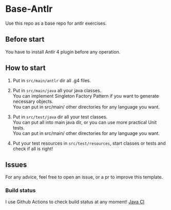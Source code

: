 # Base-Antlr
Use this repo as a base repo for antlr exercises.

## Before start
You have to install Antlr 4 plugin before any operation.

## How to start
1. Put in `src/main/antlr` dir all .g4 files.

2. Put in `src/main/java` all your java classes.  
You can implement Singleton Factory Pattern if you want to generate necessary objects.  
You can put in src/main/ other directories for any language you want.

3. Put in `src/test/java` dir all your test classes.  
You can put all into main java dir, or you can use more practical Unit tests.  
You can put in src/main/ other directories for any language you want.

4. Put your test resources in `src/test/resources`, start classes or tests and check if all is right!

## Issues
For any advice, feel free to open an issue, or a pr to improve this template.

### Build status
I use Github Actions to check build status at any moment! [Java CI](https://github.com/Daniele-Tentoni/base-antlr/workflows/Java%20CI/badge.svg)